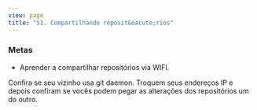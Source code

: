 ```yaml
---
view: page
title: "51. Compartilhando reposit&oacute;rios"
---
```


<h3>Metas</h3>

<ul><li>Aprender a compartilhar reposit&oacute;rios via WIFI.</li></ul>

<p>Confira se seu vizinho usa git daemon. Troquem seus endere&ccedil;os IP e depois confiram se voc&ecirc;s podem pegar as altera&ccedil;&otilde;es dos reposit&oacute;rios um do outro.</p>
